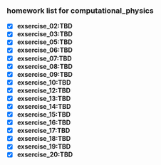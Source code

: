 ### homework list for computational_physics


-[x] **exsercise_02:TBD**  
-[x] **exsercise_03:TBD**   
-[x] **exsercise_05:TBD**   
-[x] **exsercise_06:TBD**  
-[x] **exsercise_07:TBD**   
-[x] **exsercise_08:TBD**   
-[x] **exsercise_09:TBD**   
-[x] **exsercise_10:TBD**   
-[x] **exsercise_12:TBD**   
-[x] **exsercise_13:TBD**   
-[x] **exsercise_14:TBD**   
-[x] **exsercise_15:TBD**   
-[x] **exsercise_16:TBD**   
-[x] **exsercise_17:TBD**   
-[x] **exsercise_18:TBD**   
-[x] **exsercise_19:TBD**   
-[x] **exsercise_20:TBD**
